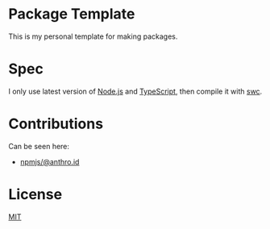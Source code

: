 # Package Template
This is my personal template for making packages.

# Spec
I only use latest version of [Node.js](https://nodejs.org) and [TypeScript](https://typescriptlang.org), then compile it with [swc](https://swc.rs).

# Contributions
Can be seen here:
- [npmjs/@anthro.id](https://npmjs.com/~anthro.id)

# License
[MIT](LICENSE)